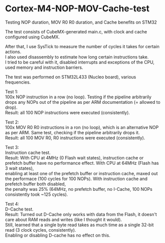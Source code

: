 # Cortex-M4-NOP-MOV-Cache-test   
Testing NOP duration, MOV R0 R0 duration, and Cache benefits on STM32   
  
The test consists of CubeMX-generated main.c, with clock and cache configured using CubeMX.  
  
After that, I use SysTick to measure the number of cycles it takes for certain actions.  
I also used disassembly to estimate how long certain instructions take.  
I tried to be careful with it, disabled interrupts and exceptions of the CPU, used memory and instruction barriers.   
  
The test was performed on STM32L433 (Nucleo board), various frequencies.    

Test 1:  
100x NOP instruction in a row (no loop). Testing if the pipeline arbitrarily drops any NOPs out of the pipeline as per ARM documentation (= allowed to drop).  
Result: all 100 NOP instructions were executed (consistently).  

Test 2:  
100x MOV R0 R0 instructions in a ron (no loop), which is an alternative NOP as per ARM. Same test, checking if the pipeline arbitrarily drops it.  
Result: all 100 MOV R0, R0 instructions were executed (consistently).  
  
Test 3:  
Instruction cache test.   
Result: With CPU at 4MHz (0 Flash wait states), instruction cache or prefetch buffer have no performance effect. With CPU at 64MHz (Flash has 3 wait states),  
enabling at least one of the prefetch buffer or instruction cache, maxed out the performace (100 cycles for 100 NOPs). With instruction cache and prefetch buffer both disabled,  
the penalty was 25% (64MHz, no prefetch buffer, no I-Cache, 100 NOPs consistently took ~125 cycles).  
  
Test 4:  
D-Cache test.  
Result: Turned out D-Cache only works with data from the Flash, it doesn't care about RAM reads and writes (like I thought it would).  
Still, learned that a single byte read takes as much time as a single 32-bit read (3 clock cycles, consistently).   
Enabling or disabling D-cache has no effect on this.  
